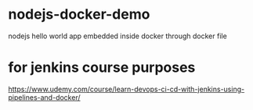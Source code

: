 # nodejs-docker-demo
nodejs hello world app embedded inside docker through docker file

# for jenkins course purposes
https://www.udemy.com/course/learn-devops-ci-cd-with-jenkins-using-pipelines-and-docker/
